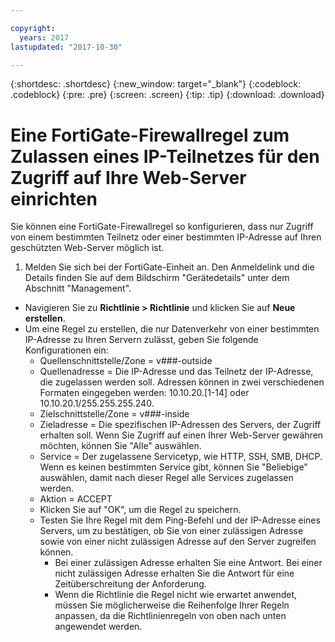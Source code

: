 ```yaml
---

copyright:
  years: 2017
lastupdated: "2017-10-30"

---
```


{:shortdesc: .shortdesc}
{:new_window: target="_blank"}
{:codeblock: .codeblock}
{:pre: .pre}
{:screen: .screen}
{:tip: .tip}
{:download: .download}

# Eine FortiGate-Firewallregel zum Zulassen eines IP-Teilnetzes für den Zugriff auf Ihre Web-Server einrichten

Sie können eine FortiGate-Firewallregel so konfigurieren, dass nur Zugriff von einem bestimmten Teilnetz oder einer bestimmten IP-Adresse auf Ihren geschützten Web-Server möglich ist.

1. Melden Sie sich bei der FortiGate-Einheit an. Den Anmeldelink und die Details finden Sie auf dem Bildschirm "Gerätedetails" unter dem Abschnitt "Management".
* Navigieren Sie zu **Richtlinie > Richtlinie** und klicken Sie auf **Neue erstellen**.
* Um eine Regel zu erstellen, die nur Datenverkehr von einer bestimmten IP-Adresse zu Ihren Servern zulässt, geben Sie folgende Konfigurationen ein:
    * Quellenschnittstelle/Zone = v###-outside
    * Quellenadresse = Die IP-Adresse und das Teilnetz der IP-Adresse, die zugelassen werden soll. Adressen können in zwei verschiedenen Formaten eingegeben werden: 10.10.20.[1-14] oder 10.10.20.1/255.255.255.240.
    * Zielschnittstelle/Zone  = v###-inside
    * Zieladresse = Die spezifischen IP-Adressen des Servers, der Zugriff erhalten soll. Wenn Sie Zugriff auf einen Ihrer Web-Server gewähren möchten, können Sie "Alle" auswählen.
    * Service = Der zugelassene Servicetyp, wie HTTP, SSH, SMB, DHCP.  Wenn es keinen bestimmten Service gibt, können Sie "Beliebige" auswählen, damit nach dieser Regel alle Services zugelassen werden.
    * Aktion = ACCEPT
    * Klicken Sie auf "OK", um die Regel zu speichern.
    * Testen Sie Ihre Regel mit dem Ping-Befehl und der IP-Adresse eines Servers, um zu bestätigen, ob Sie von einer zulässigen Adresse sowie von einer nicht zulässigen Adresse auf den Server zugreifen können.
        * Bei einer zulässigen Adresse erhalten Sie eine Antwort. Bei einer nicht zulässigen Adresse erhalten Sie die Antwort für eine Zeitüberschreitung der Anforderung.
        * Wenn die Richtlinie die Regel nicht wie erwartet anwendet, müssen Sie möglicherweise die Reihenfolge Ihrer Regeln anpassen, da die Richtlinienregeln von oben nach unten angewendet werden.
